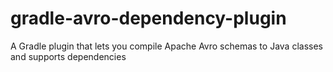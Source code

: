 # gradle-avro-dependency-plugin
A Gradle plugin that lets you compile Apache Avro schemas to Java classes and supports dependencies
